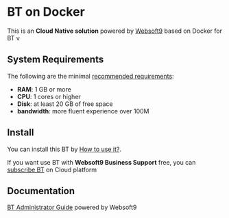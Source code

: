 # BT on Docker  

This is an **Cloud Native solution** powered by [Websoft9](https://www.websoft9.com) based on Docker for BT v

## System Requirements

The following are the minimal [recommended requirements](https://github.com/aaPanel/BaoTa):

* **RAM**: 1 GB or more
* **CPU**: 1 cores or higher
* **Disk**: at least 20 GB of free space
* **bandwidth**: more fluent experience over 100M  

## Install

You can install this BT by [How to use it?](https://github.com/Websoft9/docker-library#how-to-use-it).   

If you want use BT with **Websoft9 Business Support** free, you can [subscribe BT](https://www.websoft9.com/apps) on Cloud platform

## Documentation

[BT Administrator Guide](https://support.websoft9.com/docs/bt) powered by Websoft9
